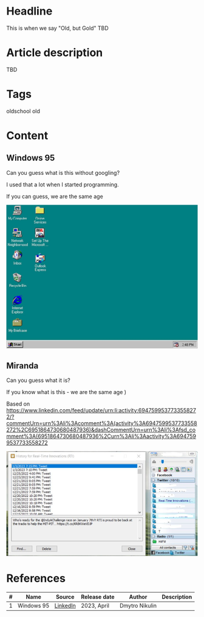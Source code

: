 # Headline
This is when we say "Old, but Gold"
TBD

# Article description
TBD 

# Tags
oldschool old

# Content

## Windows 95

Can you guess what is this without googling?

I used that a lot when I started programming.

If you can guess, we are the same age

<img src="./Images/windows95.jpg" alt="TBD" />

## Miranda
Can you guess what it is?

If you know what is this - we are the same age )

Based on https://www.linkedin.com/feed/update/urn:li:activity:6947599537733558272/?commentUrn=urn%3Ali%3Acomment%3A(activity%3A6947599537733558272%2C6951864730680487936)&dashCommentUrn=urn%3Ali%3Afsd_comment%3A(6951864730680487936%2Curn%3Ali%3Aactivity%3A6947599537733558272

<img src="./Images/Miranda.jpg" alt="Miranda.jpg" />


# References
| # | Name                 | Source                | Release date           |  Author                 | Description   |
| - | ---------------------|---------------------- |----------------------- | ----------------------- |:-------------:|
| 1 | Windows 95           | [LinkedIn](https://www.linkedin.com/posts/dimanikulin_oldschool-old-activity-7048925594268352512-c-4G?utm_source=share&utm_medium=member_desktop)                      | 2023, April            | Dmytro Nikulin          |  |
